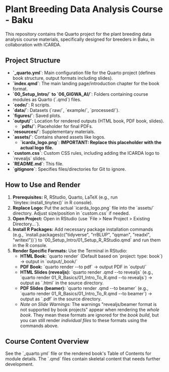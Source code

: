 # Plant Breeding Data Analysis Course - Baku

This repository contains the Quarto project for the plant breeding data analysis course materials, specifically designed for breeders in Baku, in collaboration with ICARDA.

## Project Structure

- **\`_quarto.yml\`**: Main configuration file for the Quarto project (defines book structure, output formats including slides).
- **\`index.qmd\`**: The main landing page/introduction chapter for the book format.
- **\`00_Setup_Intro/\` to \`06_GIGWA_AI/\`**: Folders containing course modules as Quarto (\`.qmd\`) files.
- **\`code/\`**: R scripts.
- **\`data/\`**: Datasets (\`raw/\`, \`example/\`, \`processed/\`).
- **\`figures/\`**: Saved plots.
- **\`output/\`**: Location for rendered outputs (HTML book, PDF book, slides).
  - **\`pdfs/\`**: Placeholder for final PDFs.
- **\`resources/\`**: Supplementary materials.
- **\`assets/\`**: Contains shared assets like logos.
  - **\`icarda_logo.png\`**: **IMPORTANT: Replace this placeholder with the actual logo file.**
- **\`custom.css\`**: Custom CSS rules, including adding the ICARDA logo to \`revealjs\` slides.
- **\`README.md\`**: This file.
- **\`gitignore\`**: Specifies files/directories for Git to ignore.

## How to Use and Render

1.  **Prerequisites:** R, RStudio, Quarto, LaTeX (e.g., run \`tinytex::install_tinytex()\` in R console).
2.  **Replace Logo:** Put the actual \`icarda_logo.png\` file into the \`assets/\` directory. Adjust size/position in \`custom.css\` if needed.
3.  **Open Project:** Open in RStudio (use \`File > New Project > Existing Directory...\`).
4.  **Install R Packages:** Add necessary package installation commands (e.g., \`install.packages(c("tidyverse", "rrBLUP", "qqman", "readxl", "writexl"))\`) to \`00_Setup_Intro/01_Setup_R_RStudio.qmd\` and run them in the R console.
5.  **Render Specific Formats:** Use the Terminal in RStudio:
    *   **HTML Book:** \`quarto render\` (Default based on \`project: type: book\`) -> output in \`output/_book/\`
    *   **PDF Book:** \`quarto render --to pdf\` -> output PDF in \`output/\`
    *   **HTML Slides (revealjs):** \`quarto render <filename>.qmd --to revealjs\` (e.g., \`quarto render 01_R_Basics/01_Intro_To_R.qmd --to revealjs\`) -> output as \`<filename>.html\` in the source directory.
    *   **PDF Slides (beamer):** \`quarto render <filename>.qmd --to beamer\` (e.g., \`quarto render 01_R_Basics/01_Intro_To_R.qmd --to beamer\`) -> output as \`<filename>.pdf\` in the source directory.
    *   *Note on Slide Warnings:* The warnings "revealjs/beamer format is not supported by book projects" appear when rendering the *whole book*. They mean these formats are ignored for the *book build*, but you can still render *individual files* to these formats using the commands above.

## Course Content Overview

See the \`_quarto.yml\` file or the rendered book's Table of Contents for module details. The \`.qmd\` files contain skeletal content that needs further development.
